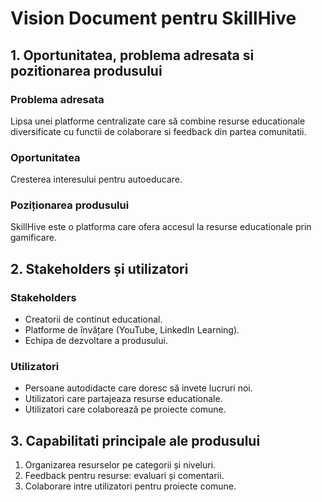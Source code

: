 # Vision Document pentru SkillHive

## 1. Oportunitatea, problema adresata si pozitionarea produsului
### Problema adresata
Lipsa unei platforme centralizate care să combine resurse educationale diversificate cu functii de colaborare si feedback din partea comunitatii.

### Oportunitatea
Cresterea interesului pentru autoeducare.

### Poziționarea produsului
SkillHive este o platforma care ofera accesul la resurse educationale prin gamificare.
## 2. Stakeholders și utilizatori
### Stakeholders
- Creatorii de continut educational.
- Platforme de învățare (YouTube, LinkedIn Learning).
- Echipa de dezvoltare a produsului.

### Utilizatori
- Persoane autodidacte care doresc să invete lucruri noi.
- Utilizatori care partajeaza resurse educationale.
- Utilizatori care colaborează pe proiecte comune.

## 3. Capabilitati principale ale produsului
1. Organizarea resurselor pe categorii și niveluri.
2. Feedback pentru resurse: evaluari și comentarii.
3. Colaborare intre utilizatori pentru proiecte comune.
